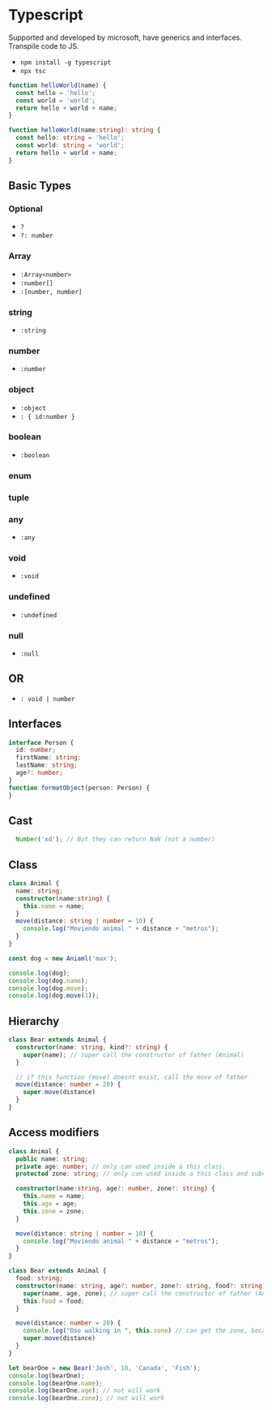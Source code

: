 # Typescript
Supported and developed by microsoft, have generics and interfaces. Transpile code to JS.

- `npm install -g typescript`
- `npx tsc`


```javascript
function helloWorld(name) {
  const hello = 'hello';
  const world = 'world';
  return hello + world + name;
}
```
```typescript
function helloWorld(name:string): string {
  const hello: string = 'hello';
  const world: string = 'world';
  return hello + world + name;
}
```

## Basic Types
### Optional
- `?`
- `?: number`

### Array
- `:Array<number>`
- `:number[]`
- `:[number, number]`

### string
- `:string`

### number
- `:number`

### object
- `:object`
- `: { id:number }`

### boolean
- `:boolean`

### enum

### tuple

### any
- `:any`

### void
- `:void`

### undefined
- `:undefined`

### null
- `:null`

## OR
- `: void | number`

## Interfaces
```typescript
interface Person {
  id: number;
  firstName: string;
  lastName: string;
  age?: number;
}
function formatObject(person: Person) {
}
```

## Cast
```typescript
  Number('xd'); // But they can return NaN (not a number)
```

## Class
```typescript
class Animal {
  name: string;
  constructor(name:string) {
    this.name = name;
  }
  move(distance: string | number = 10) {
    console.log("Moviendo animal " + distance + "metros");
  }
}

const dog = new Aniaml('max');

console.log(dog);
console.log(dog.name);
console.log(dog.move);
console.log(dog.move(1));
```

## Hierarchy
```typescript
class Bear extends Animal {
  constructor(name: string, kind?: string) {
    super(name); // super call the constructor of father (Animal)
  }

  // if this function (move) doesnt exist, call the move of father
  move(distance: number = 20) {
    super.move(distance)
  }
}
```

## Access modifiers
```typescript
class Animal {
  public name: string;
  private age: number; // only can used inside a this class.
  protected zone: string; // only can used inside a this class and subclass (Hierarchy) but not in instances

  constructor(name:string, age?: number, zone?: string) {
    this.name = name;
    this.age = age;
    this.zone = zone;
  }

  move(distance: string | number = 10) {
    console.log("Moviendo animal " + distance + "metros");
  }
}

class Bear extends Animal {
  food: string;
  constructor(name: string, age?: number, zone?: string, food?: string) {
    super(name, age, zone); // super call the constructor of father (Animal)
    this.food = food;
  }

  move(distance: number = 20) {
    console.log("Oso walking in ", this.zone) // can get the zone, because is protected
    super.move(distance)
  }
}

let bearOne = new Bear('Josh', 10, 'Canada', 'Fish');
console.log(bearOne);
console.log(bearOne.name);
console.log(bearOne.age); // not will work
console.log(bearOne.zone); // not will work
```
